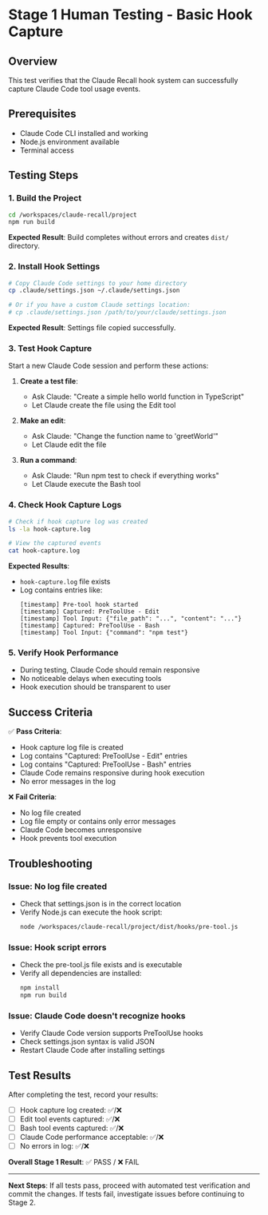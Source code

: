 # Stage 1 Human Testing - Basic Hook Capture

## Overview
This test verifies that the Claude Recall hook system can successfully capture Claude Code tool usage events.

## Prerequisites
- Claude Code CLI installed and working
- Node.js environment available
- Terminal access

## Testing Steps

### 1. Build the Project
```bash
cd /workspaces/claude-recall/project
npm run build
```

**Expected Result**: Build completes without errors and creates `dist/` directory.

### 2. Install Hook Settings
```bash
# Copy Claude Code settings to your home directory
cp .claude/settings.json ~/.claude/settings.json

# Or if you have a custom Claude settings location:
# cp .claude/settings.json /path/to/your/claude/settings.json
```

**Expected Result**: Settings file copied successfully.

### 3. Test Hook Capture
Start a new Claude Code session and perform these actions:

1. **Create a test file**:
   - Ask Claude: "Create a simple hello world function in TypeScript"
   - Let Claude create the file using the Edit tool

2. **Make an edit**:
   - Ask Claude: "Change the function name to 'greetWorld'"
   - Let Claude edit the file

3. **Run a command**:
   - Ask Claude: "Run npm test to check if everything works"
   - Let Claude execute the Bash tool

### 4. Check Hook Capture Logs
```bash
# Check if hook capture log was created
ls -la hook-capture.log

# View the captured events
cat hook-capture.log
```

**Expected Results**:
- `hook-capture.log` file exists
- Log contains entries like:
  ```
  [timestamp] Pre-tool hook started
  [timestamp] Captured: PreToolUse - Edit
  [timestamp] Tool Input: {"file_path": "...", "content": "..."}
  [timestamp] Captured: PreToolUse - Bash
  [timestamp] Tool Input: {"command": "npm test"}
  ```

### 5. Verify Hook Performance
- During testing, Claude Code should remain responsive
- No noticeable delays when executing tools
- Hook execution should be transparent to user

## Success Criteria

✅ **Pass Criteria**:
- Hook capture log file is created
- Log contains "Captured: PreToolUse - Edit" entries
- Log contains "Captured: PreToolUse - Bash" entries  
- Claude Code remains responsive during hook execution
- No error messages in the log

❌ **Fail Criteria**:
- No log file created
- Log file empty or contains only error messages
- Claude Code becomes unresponsive
- Hook prevents tool execution

## Troubleshooting

### Issue: No log file created
- Check that settings.json is in the correct location
- Verify Node.js can execute the hook script:
  ```bash
  node /workspaces/claude-recall/project/dist/hooks/pre-tool.js
  ```

### Issue: Hook script errors
- Check the pre-tool.js file exists and is executable
- Verify all dependencies are installed:
  ```bash
  npm install
  npm run build
  ```

### Issue: Claude Code doesn't recognize hooks
- Verify Claude Code version supports PreToolUse hooks
- Check settings.json syntax is valid JSON
- Restart Claude Code after installing settings

## Test Results

After completing the test, record your results:

- [ ] Hook capture log created: ✅/❌
- [ ] Edit tool events captured: ✅/❌  
- [ ] Bash tool events captured: ✅/❌
- [ ] Claude Code performance acceptable: ✅/❌
- [ ] No errors in log: ✅/❌

**Overall Stage 1 Result**: ✅ PASS / ❌ FAIL

---

**Next Steps**: If all tests pass, proceed with automated test verification and commit the changes. If tests fail, investigate issues before continuing to Stage 2.
